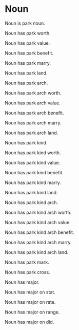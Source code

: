 # Noun

Noun is park noun.

Noun has park worth.

Noun has park value.

Noun has park benefit.

Noun has park marry.

Noun has park land.

Noun has park arch.

Noun has park arch worth.

Noun has park arch value.

Noun has park arch benefit.

Noun has park arch marry.

Noun has park arch land.

Noun has park kind.

Noun has park kind worth.

Noun has park kind value.

Noun has park kind benefit.

Noun has park kind marry.

Noun has park kind land.

Noun has park kind arch.

Noun has park kind arch worth.

Noun has park kind arch value.

Noun has park kind arch benefit.

Noun has park kind arch marry.

Noun has park kind arch land.

Noun has park mark.

Noun has park cross.

Noun has major.

Noun has major on stat.

Noun has major on rate.

Noun has major on range.

Noun has major on did.